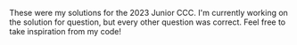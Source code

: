 These were my solutions for the 2023 Junior CCC. I'm currently working on the solution for question, but every other question was correct.
Feel free to take inspiration from my code!

